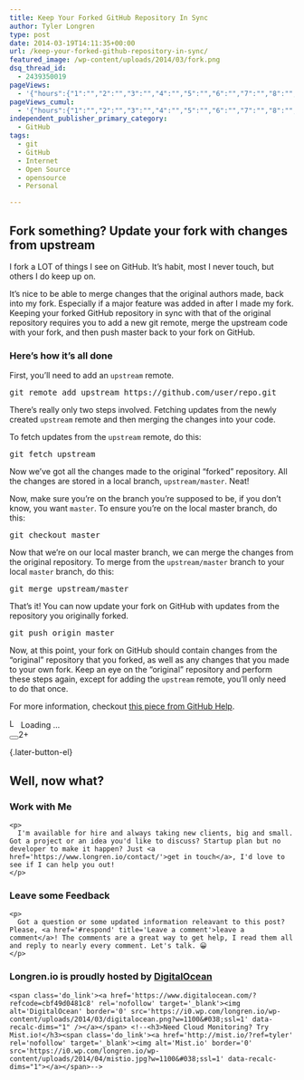 ```yaml
---
title: Keep Your Forked GitHub Repository In Sync
author: Tyler Longren
type: post
date: 2014-03-19T14:11:35+00:00
url: /keep-your-forked-github-repository-in-sync/
featured_image: /wp-content/uploads/2014/03/fork.png
dsq_thread_id:
  - 2439350019
pageViews:
  - '{"hours":{"1":"","2":"","3":"","4":"","5":"","6":"","7":"","8":"","9":"","10":"","11":"","12":"","13":"","14":"","15":"","16":"","17":"","18":"","19":"","20":"","21":"","22":"","23":"","24":"","25":"","26":"","27":"","28":"","29":"","30":"","31":"","32":"","33":"","34":"","35":"","36":"","37":"","38":"","39":"","40":"","41":"","42":"","43":"","44":"","45":"","46":"","47":""},"days":{"2":"","3":"","4":"","5":"","6":"","7":"","8":"","9":"","10":"","11":"","12":"","13":"","14":""},"weeks":{"3":"","4":"","5":"","6":"","7":"","8":"","9":"","10":"","11":"","12":""},"months":{"4":"","5":"","6":"","7":"","8":"","9":"","10":"","11":"","12":"","13":"","14":"","15":"","16":"","17":"","18":"","19":"","20":"","21":"","22":"","23":"","24":""}}'
pageViews_cumul:
  - '{"hours":{"1":"","2":"","3":"","4":"","5":"","6":"","7":"","8":"","9":"","10":"","11":"","12":"","13":"","14":"","15":"","16":"","17":"","18":"","19":"","20":"","21":"","22":"","23":"","24":"","25":"","26":"","27":"","28":"","29":"","30":"","31":"","32":"","33":"","34":"","35":"","36":"","37":"","38":"","39":"","40":"","41":"","42":"","43":"","44":"","45":"","46":"","47":""},"days":{"2":"","3":"","4":"","5":"","6":"","7":"","8":"","9":"","10":"","11":"","12":"","13":"","14":""},"weeks":{"3":"","4":"","5":"","6":"","7":"","8":"","9":"","10":"","11":"","12":""},"months":{"4":"","5":"","6":"","7":"","8":"","9":"","10":"","11":"","12":"","13":"","14":"","15":"","16":"","17":"","18":"","19":"","20":"","21":"","22":"","23":"","24":""}}'
independent_publisher_primary_category:
  - GitHub
tags:
  - git
  - GitHub
  - Internet
  - Open Source
  - opensource
  - Personal

---
```

## Fork something? Update your fork with changes from upstream

I fork a LOT of things I see on GitHub. It&#8217;s habit, most I never touch, but others I do keep up on.

It&#8217;s nice to be able to merge changes that the original authors made, back into my fork. Especially if a major feature was added in after I made my fork. Keeping your forked GitHub repository in sync with that of the original repository requires you to add a new git remote, merge the upstream code with your fork, and then push master back to your fork on GitHub.

### Here&#8217;s how it&#8217;s all done

First, you&#8217;ll need to add an `upstream` remote.

<pre class="wp-block-preformatted">git remote add upstream https://github.com/user/repo.git</pre>

There&#8217;s really only two steps involved. Fetching updates from the newly created `upstream` remote and then merging the changes into your code.

To fetch updates from the `upstream` remote, do this:

<pre class="wp-block-preformatted">git fetch upstream</pre>

Now we&#8217;ve got all the changes made to the original &#8220;forked&#8221; repository. All the changes are stored in a local branch, `upstream/master`. Neat!

Now, make sure you&#8217;re on the branch you&#8217;re supposed to be, if you don&#8217;t know, you want `master`. To ensure you&#8217;re on the local master branch, do this:

<pre class="wp-block-preformatted">git checkout master</pre>

Now that we&#8217;re on our local master branch, we can merge the changes from the original repository. To merge from the `upstream/master` branch to your local `master` branch, do this:

<pre class="wp-block-preformatted">git merge upstream/master</pre>

That&#8217;s it! You can now update your fork on GitHub with updates from the repository you originally forked.

<pre class="wp-block-preformatted">git push origin master</pre>

Now, at this point, your fork on GitHub should contain changes from the &#8220;original&#8221; repository that you forked, as well as any changes that you made to your own fork. Keep an eye on the &#8220;original&#8221; repository and perform these steps again, except for adding the `upstream` remote, you&#8217;ll only need to do that once.

For more information, checkout [this piece from GitHub Help][1].

<div id="polls-22" class="wp-polls">
</div>

<div id="polls-22-loading" class="wp-polls-loading">
  <img src="https://i2.wp.com/www.longren.io/wp-content/plugins/wp-polls/images/loading.gif?resize=16%2C16&#038;ssl=1" width="16" height="16" alt="Loading ..." title="Loading ..." class="wp-polls-image" data-recalc-dims="1" />&nbsp;Loading ...
</div>

<div class="wpulike wpulike-default " >
  <div class="wp_ulike_general_class wp_ulike_is_not_liked">
    <button type="button"
					aria-label="Like Button"
					data-ulike-id="6095"
					data-ulike-nonce="63e1d222c0"
					data-ulike-type="likeThis"
					data-ulike-template="wpulike-default"
					data-ulike-display-likers="0"
					data-ulike-disable-pophover="0"
					class="wp_ulike_btn wp_ulike_put_image wp_likethis_6095"></button><span class="count-box">2+</span>
  </div>
</div>

[][2]{.later-button-el}

<div class='what-next'>
  <h2>
    Well, now what?
  </h2>
  
  <div class='hire'>
    <h3>
      Work with Me
    </h3>
    
    <p>
      I'm available for hire and always taking new clients, big and small. Got a project or an idea you'd like to discuss? Startup plan but no developer to make it happen? Just <a href='https://www.longren.io/contact/'>get in touch</a>, I'd love to see if I can help you out!
    </p>
  </div>
  
  <div class='hire'>
    <h3>
      Leave some Feedback
    </h3>
    
    <p>
      Got a question or some updated information releavant to this post? Please, <a href='#respond' title='Leave a comment'>leave a comment</a>! The comments are a great way to get help, I read them all and reply to nearly every comment. Let's talk. 😀
    </p>
  </div>
  
  <div class='now-what-bottom-ad'>
    <h3>
      Longren.io is proudly hosted by <a href='https://www.digitalocean.com/?refcode=cbf49d0481c8'>DigitalOcean</a>
    </h3>
    
    <span class='do_link'><a href='https://www.digitalocean.com/?refcode=cbf49d0481c8' rel='nofollow' target='_blank'><img alt='DigitalOcean' border='0' src='https://i0.wp.com/longren.io/wp-content/uploads/2014/03/digitalocean.png?w=1100&#038;ssl=1' data-recalc-dims="1" /></a></span> <!--<h3>Need Cloud Monitoring? Try Mist.io!</h3><span class='do_link'><a href='http://mist.io/?ref=tyler' rel='nofollow' target='_blank'><img alt='Mist.io' border='0' src='https://i0.wp.com/longren.io/wp-content/uploads/2014/04/mistio.jpg?w=1100&#038;ssl=1' data-recalc-dims="1"></a></span>-->
  </div>
</div>

 [1]: https://help.github.com/articles/syncing-a-fork
 [2]: #